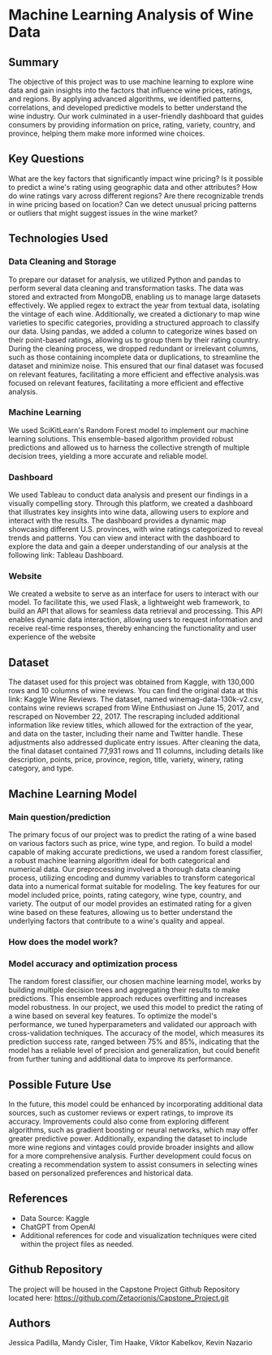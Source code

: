 # Machine Learning Analysis of Wine Data

## Summary
The objective of this project was to use machine learning to explore wine data and gain insights into the factors that influence wine prices, ratings, and regions. By applying advanced algorithms, we identified patterns, correlations, and developed predictive models to better understand the wine industry. Our work culminated in a user-friendly dashboard that guides consumers by providing information on price, rating, variety, country, and province, helping them make more informed wine choices.

## Key Questions 
What are the key factors that significantly impact wine pricing?
Is it possible to predict a wine's rating using geographic data and other attributes?
How do wine ratings vary across different regions?
Are there recognizable trends in wine pricing based on location?
Can we detect unusual pricing patterns or outliers that might suggest issues in the wine market?

## Technologies Used

### Data Cleaning and Storage
To prepare our dataset for analysis, we utilized Python and pandas to perform several data cleaning and transformation tasks. The data was stored and extracted from MongoDB, enabling us to manage large datasets effectively. We applied regex to extract the year from textual data, isolating the vintage of each wine. Additionally, we created a dictionary to map wine varieties to specific categories, providing a structured approach to classify our data. Using pandas, we added a column to categorize wines based on their point-based ratings, allowing us to group them by their rating country. During the cleaning process, we dropped redundant or irrelevant columns, such as those containing incomplete data or duplications, to streamline the dataset and minimize noise. This ensured that our final dataset was focused on relevant features, facilitating a more efficient and effective analysis.was focused on relevant features, facilitating a more efficient and effective analysis.

### Machine Learning
We used SciKitLearn's Random Forest model to implement our machine learning solutions. This ensemble-based algorithm provided robust predictions and allowed us to harness the collective strength of multiple decision trees, yielding a more accurate and reliable model.


### Dashboard
We used Tableau to conduct data analysis and present our findings in a visually compelling story. Through this platform, we created a dashboard that illustrates key insights into wine data, allowing users to explore and interact with the results. The dashboard provides a dynamic map showcasing different U.S. provinces, with wine ratings categorized to reveal trends and patterns. You can view and interact with the dashboard to explore the data and gain a deeper understanding of our analysis at the following link: Tableau Dashboard.

### Website
 We created a website to serve as an interface for users to interact with our model. To facilitate this, we used Flask, a lightweight web framework, to build an API that allows for seamless data retrieval and processing. This API enables dynamic data interaction, allowing users to request information and receive real-time responses, thereby enhancing the functionality and user experience of the website

## Dataset
The dataset used for this project was obtained from Kaggle, with 130,000 rows and 10 columns of wine reviews. You can find the original data at this link: Kaggle Wine Reviews. The dataset, named winemag-data-130k-v2.csv, contains wine reviews scraped from Wine Enthusiast on June 15, 2017, and rescraped on November 22, 2017. The rescraping included additional information like review titles, which allowed for the extraction of the year, and data on the taster, including their name and Twitter handle. These adjustments also addressed duplicate entry issues. After cleaning the data, the final dataset contained 77,931 rows and 11 columns, including details like description, points, price, province, region, title, variety, winery, rating category, and type.


## Machine Learning Model

### Main question/prediction
The primary focus of our project was to predict the rating of a wine based on various factors such as price, wine type, and region. To build a model capable of making accurate predictions, we used a random forest classifier, a robust machine learning algorithm ideal for both categorical and numerical data. Our preprocessing involved a thorough data cleaning process, utilizing encoding and dummy variables to transform categorical data into a numerical format suitable for modeling. The key features for our model included price, points, rating category, wine type, country, and variety. The output of our model provides an estimated rating for a given wine based on these features, allowing us to better understand the underlying factors that contribute to a wine's quality and appeal.

### How does the model work?
### Model accuracy and optimization process
The random forest classifier, our chosen machine learning model, works by building multiple decision trees and aggregating their results to make predictions. This ensemble approach reduces overfitting and increases model robustness. In our project, we used this model to predict the rating of a wine based on several key features. To optimize the model's performance, we tuned hyperparameters and validated our approach with cross-validation techniques. The accuracy of the model, which measures its prediction success rate, ranged between 75% and 85%, indicating that the model has a reliable level of precision and generalization, but could benefit from further tuning and additional data to improve its performance.

## Possible Future Use
In the future, this model could be enhanced by incorporating additional data sources, such as customer reviews or expert ratings, to improve its accuracy. Improvements could also come from exploring different algorithms, such as gradient boosting or neural networks, which may offer greater predictive power. Additionally, expanding the dataset to include more wine regions and vintages could provide broader insights and allow for a more comprehensive analysis. Further development could focus on creating a recommendation system to assist consumers in selecting wines based on personalized preferences and historical data.

## References
* Data Source: Kaggle
* ChatGPT from OpenAI
* Additional references for code and visualization techniques were cited within the project files as needed.

## Github Repository
The project will be housed in the Capstone Project Github Repository located here: https://github.com/Zetaorionis/Capstone_Project.git

## Authors
Jessica Padilla, Mandy Cisler, Tim Haake, Viktor Kabelkov, Kevin Nazario
